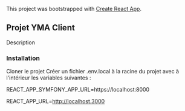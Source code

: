 This project was bootstrapped with [Create React App](https://github.com/facebook/create-react-app).

## Projet YMA Client

Description

### Installation

Cloner le projet
Créer un fichier .env.local à la racine du projet avec à l'intérieur les variables suivantes :

REACT_APP_SYMFONY_APP_URL=https://localhost:8000

REACT_APP_URL=http://localhost.3000